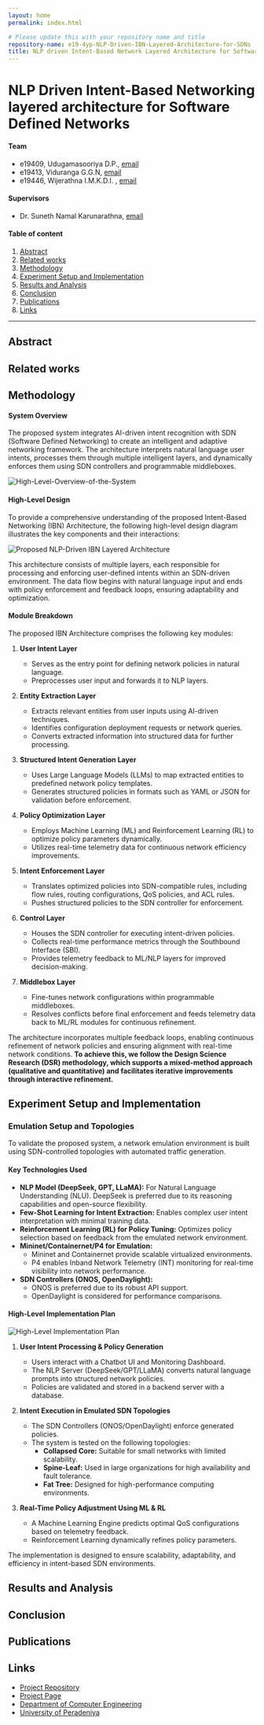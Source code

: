 ```yaml
---
layout: home
permalink: index.html

# Please update this with your repository name and title
repository-name: e19-4yp-NLP-Driven-IBN-Layered-Architecture-for-SDNs
title: NLP driven Intent-Based Network Layered Architecture for Software Defined Networks
---
```


[comment]: # "This is the standard layout for the project, but you can clean this and use your own template"

# NLP Driven Intent-Based Networking layered architecture for Software Defined Networks

#### Team

- e19409, Udugamasooriya D.P., [email](mailto:e19409@eng.pdn.ac.lk)
- e19413, Viduranga G.G.N, [email](mailto:e19413@eng.pdn.ac.lk)
- e19446, Wijerathna I.M.K.D.I. , [email](mailto:e19446@eng.pdn.ac.lk)

#### Supervisors

- Dr. Suneth Namal Karunarathna, [email](mailto:namal@eng.pdn.ac.lk)

#### Table of content

1. [Abstract](#abstract)
2. [Related works](#related-works)
3. [Methodology](#methodology)
4. [Experiment Setup and Implementation](#experiment-setup-and-implementation)
5. [Results and Analysis](#results-and-analysis)
6. [Conclusion](#conclusion)
7. [Publications](#publications)
8. [Links](#links)

---

<!-- 
DELETE THIS SAMPLE before publishing to GitHub Pages !!!
This is a sample image, to show how to add images to your page. To learn more options, please refer [this](https://projects.ce.pdn.ac.lk/docs/faq/how-to-add-an-image/)
![Sample Image](./images/sample.png) 
-->


## Abstract

## Related works

## Methodology

#### System Overview
The proposed system integrates AI-driven intent recognition with SDN (Software Defined Networking) to create an intelligent and adaptive networking framework. The architecture interprets natural language user intents, processes them through multiple intelligent layers, and dynamically enforces them using SDN controllers and programmable middleboxes.

![High-Level-Overview-of-the-System](images/system-overview.png)

#### High-Level Design
To provide a comprehensive understanding of the proposed Intent-Based Networking (IBN) Architecture, the following high-level design diagram illustrates the key components and their interactions:

![Proposed NLP-Driven IBN Layered Architecture](images/architecture-design.png)

This architecture consists of multiple layers, each responsible for processing and enforcing user-defined intents within an SDN-driven environment. The data flow begins with natural language input and ends with policy enforcement and feedback loops, ensuring adaptability and optimization.

#### Module Breakdown
The proposed IBN Architecture comprises the following key modules:

1. **User Intent Layer**  
   - Serves as the entry point for defining network policies in natural language.
   - Preprocesses user input and forwards it to NLP layers.

2. **Entity Extraction Layer**  
   - Extracts relevant entities from user inputs using AI-driven techniques.
   - Identifies configuration deployment requests or network queries.
   - Converts extracted information into structured data for further processing.

3. **Structured Intent Generation Layer**  
   - Uses Large Language Models (LLMs) to map extracted entities to predefined network policy templates.
   - Generates structured policies in formats such as YAML or JSON for validation before enforcement.

4. **Policy Optimization Layer**  
   - Employs Machine Learning (ML) and Reinforcement Learning (RL) to optimize policy parameters dynamically.
   - Utilizes real-time telemetry data for continuous network efficiency improvements.

5. **Intent Enforcement Layer**  
   - Translates optimized policies into SDN-compatible rules, including flow rules, routing configurations, QoS policies, and ACL rules.
   - Pushes structured policies to the SDN controller for enforcement.

6. **Control Layer**  
   - Houses the SDN controller for executing intent-driven policies.
   - Collects real-time performance metrics through the Southbound Interface (SBI).
   - Provides telemetry feedback to ML/NLP layers for improved decision-making.

7. **Middlebox Layer**  
   - Fine-tunes network configurations within programmable middleboxes.
   - Resolves conflicts before final enforcement and feeds telemetry data back to ML/RL modules for continuous refinement.

The architecture incorporates multiple feedback loops, enabling continuous refinement of network policies and ensuring alignment with real-time network conditions.
**To achieve this, we follow the Design Science Research (DSR) methodology, which supports a mixed-method approach (qualitative and quantitative) and facilitates iterative improvements through interactive refinement.**



## Experiment Setup and Implementation

### Emulation Setup and Topologies
To validate the proposed system, a network emulation environment is built using SDN-controlled topologies with automated traffic generation.

#### Key Technologies Used
- **NLP Model (DeepSeek, GPT, LLaMA):** For Natural Language Understanding (NLU). DeepSeek is preferred due to its reasoning capabilities and open-source flexibility.
- **Few-Shot Learning for Intent Extraction:** Enables complex user intent interpretation with minimal training data.
- **Reinforcement Learning (RL) for Policy Tuning:** Optimizes policy selection based on feedback from the emulated network environment.
- **Mininet/Containernet/P4 for Emulation:**
  - Mininet and Containernet provide scalable virtualized environments.
  - P4 enables Inband Network Telemetry (INT) monitoring for real-time visibility into network performance.
- **SDN Controllers (ONOS, OpenDaylight):**
  - ONOS is preferred due to its robust API support.
  - OpenDaylight is considered for performance comparisons.

#### High-Level Implementation Plan

![High-Level Implementation Plan](images/implementation-plan.png)

1. **User Intent Processing & Policy Generation**  
   - Users interact with a Chatbot UI and Monitoring Dashboard.
   - The NLP Server (DeepSeek/GPT/LLaMA) converts natural language prompts into structured network policies.
   - Policies are validated and stored in a backend server with a database.

2. **Intent Execution in Emulated SDN Topologies**  
   - The SDN Controllers (ONOS/OpenDaylight) enforce generated policies.
   - The system is tested on the following topologies:
     - **Collapsed Core:** Suitable for small networks with limited scalability.
     - **Spine-Leaf:** Used in large organizations for high availability and fault tolerance.
     - **Fat Tree:** Designed for high-performance computing environments.

3. **Real-Time Policy Adjustment Using ML & RL**  
   - A Machine Learning Engine predicts optimal QoS configurations based on telemetry feedback.
   - Reinforcement Learning dynamically refines policy parameters.

The implementation is designed to ensure scalability, adaptability, and efficiency in intent-based SDN environments.

## Results and Analysis

## Conclusion

## Publications
[//]: # "Note: Uncomment each once you uploaded the files to the repository"

<!-- 1. [Semester 7 report](./) -->
<!-- 2. [Semester 7 slides](./) -->
<!-- 3. [Semester 8 report](./) -->
<!-- 4. [Semester 8 slides](./) -->
<!-- 5. Author 1, Author 2 and Author 3 "Research paper title" (2021). [PDF](./). -->


## Links

[//]: # ( NOTE: EDIT THIS LINKS WITH YOUR REPO DETAILS )

- [Project Repository](https://github.com/cepdnaclk/repository-name)
- [Project Page](https://cepdnaclk.github.io/repository-name)
- [Department of Computer Engineering](http://www.ce.pdn.ac.lk/)
- [University of Peradeniya](https://eng.pdn.ac.lk/)

[//]: # "Please refer this to learn more about Markdown syntax"
[//]: # "https://github.com/adam-p/markdown-here/wiki/Markdown-Cheatsheet"
